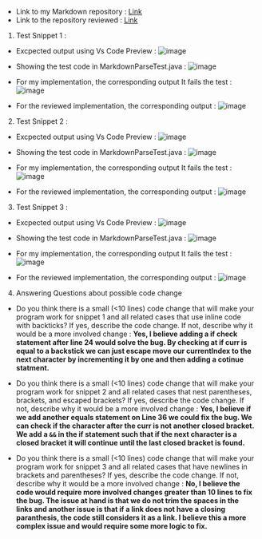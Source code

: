   - Link to my Markdown repository : [Link](https://github.com/ajakhanwal/markdown-parse)
  - Link to the repository reviewed : [Link](https://github.com/floatboat/markdown-parse)
  
  1) Test Snippet 1 :
  - Excpected output using Vs Code Preview :
  ![image](https://user-images.githubusercontent.com/97641897/155628519-2acbb228-43de-47c1-8bcf-cbbea4cbb780.png)

   - Showing the test code in MarkdownParseTest.java : 
   ![image](https://user-images.githubusercontent.com/97641897/155629007-27e06a7e-65a9-4506-8731-2e9cd5f54fc4.png)

   - For my implementation, the corresponding output
   It fails the test :
   ![image](https://user-images.githubusercontent.com/97641897/155630042-6aab69c4-ac5b-4a74-bc29-344ab9709878.png)

   - For the reviewed implementation, the corresponding output :
   ![image](https://user-images.githubusercontent.com/97641897/155631968-5894d61f-fbdd-4ddc-8b92-bdcaeab02a7b.png)

    
   2) Test Snippet 2 :
   - Excpected output using Vs Code Preview :
   ![image](https://user-images.githubusercontent.com/97641897/155630165-3922b652-1dd1-4591-8b0e-4951fc8d44d6.png)

   - Showing the test code in MarkdownParseTest.java : 
   ![image](https://user-images.githubusercontent.com/97641897/155630325-9e85b60b-d813-4dd3-b927-4ace5665ce24.png)

   - For my implementation, the corresponding output
   It fails the test : 
   ![image](https://user-images.githubusercontent.com/97641897/155630560-6a6f6a50-fbea-48be-88e4-8c113cf3e9ab.png)

   - For the reviewed implementation, the corresponding output :
   ![image](https://user-images.githubusercontent.com/97641897/155632012-a0e00af8-e35b-457a-8e13-ec58171151b5.png)


   3) Test Snippet 3 : 
   - Excpected output using Vs Code Preview :
   ![image](https://user-images.githubusercontent.com/97641897/155630708-96b7fdbd-8aaf-4a9e-908e-231013c073d4.png)

   - Showing the test code in MarkdownParseTest.java : 
   ![image](https://user-images.githubusercontent.com/97641897/155630969-076ab50b-5adf-4449-97d1-26868ce7ab27.png)

   - For my implementation, the corresponding output
   It fails the test : 
   ![image](https://user-images.githubusercontent.com/97641897/155631165-637524ad-77bb-4537-8dd8-8d5c9401785b.png)

   - For the reviewed implementation, the corresponding output :
  ![image](https://user-images.githubusercontent.com/97641897/155632062-91dda4a8-b219-483c-9b60-e8e02a821aed.png)
  
  
  4) Answering Questions about possible code change
  - Do you think there is a small (<10 lines) code change that will make your program work for snippet 1 and all related cases that use inline code with backticks? If yes, describe the code change. If not, describe why it would be a more involved change : **Yes, I believe adding a if check statement after line 24 would solve the bug. By checking at if curr is equal to a backstick we can just escape move our currentIndex to the next character by incrementing it by one and then adding a cotinue statment.**
  
  
  - Do you think there is a small (<10 lines) code change that will make your program work for snippet 2 and all related cases that nest parentheses, brackets, and escaped brackets? If yes, describe the code change. If not, describe why it would be a more involved change : **Yes, I believe if we add another equals statement on Line 36 we could fix the bug. We can check if the character after the curr is not another closed bracket. We add a `&&` in the if statement such that if the next character is a closed bracket it will continue until the last closed bracket is found.**


  - Do you think there is a small (<10 lines) code change that will make your program work for snippet 3 and all related cases that have newlines in brackets and parentheses? If yes, describe the code change. If not, describe why it would be a more involved change : **No, I believe the code would require more involved changes greater than 10 lines to fix the bug. The issue at hand is that we do not trim the spaces in the links and another issue is that if a link does not have a closing paranthesis, the code still considers it as a link. I believe this a more complex issue and would require some more logic to fix.**



  
  


